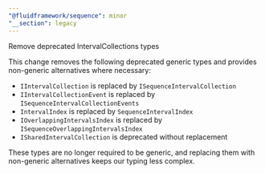 ```yaml
---
"@fluidframework/sequence": minor
"__section": legacy
---
```

Remove deprecated IntervalCollections types

This change removes the following deprecated generic types and provides non-generic alternatives where necessary:

- `IIntervalCollection` is replaced by `ISequenceIntervalCollection`
- `IIntervalCollectionEvent` is replaced by `ISequenceIntervalCollectionEvents`
- `IntervalIndex` is replaced by `SequenceIntervalIndex`
- `IOverlappingIntervalsIndex` is replaced by `ISequenceOverlappingIntervalsIndex`
- `ISharedIntervalCollection` is deprecated without replacement

These types are no longer required to be generic, and replacing them with non-generic alternatives keeps our typing less complex.
